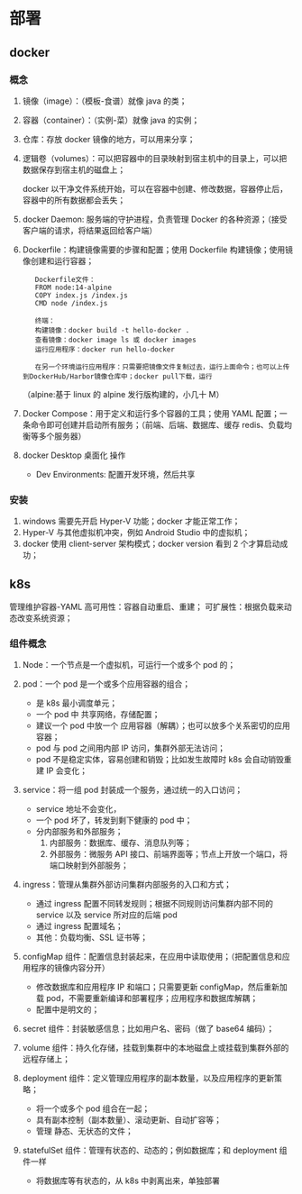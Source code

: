 # 部署

## docker

### 概念

1. 镜像（image）：（模板-食谱）就像 java 的类；
2. 容器（container）：（实例-菜）就像 java 的实例；
3. 仓库：存放 docker 镜像的地方，可以用来分享；
4. 逻辑卷（volumes）：可以把容器中的目录映射到宿主机中的目录上，可以把数据保存到宿主机的磁盘上；

   docker 以干净文件系统开始，可以在容器中创建、修改数据，容器停止后，容器中的所有数据都会丢失；

5. docker Daemon: 服务端的守护进程，负责管理 Docker 的各种资源；（接受客户端的请求，将结果返回给客户端）
6. Dockerfile：构建镜像需要的步骤和配置；使用 Dockerfile 构建镜像；使用镜像创建和运行容器；

   ```
      Dockerfile文件：
      FROM node:14-alpine
      COPY index.js /index.js
      CMD node /index.js

      终端：
      构建镜像：docker build -t hello-docker .
      查看镜像：docker image ls 或 docker images
      运行应用程序：docker run hello-docker

      在另一个环境运行应用程序：只需要把镜像文件复制过去，运行上面命令；也可以上传到DockerHub/Harbor镜像仓库中；docker pull下载，运行
   ```

   （alpine:基于 linux 的 alpine 发行版构建的，小几十 M）

7. Docker Compose：用于定义和运行多个容器的工具；使用 YAML 配置；一条命令即可创建并启动所有服务；（前端、后端、数据库、缓存 redis、负载均衡等多个服务器）

8. docker Desktop 桌面化 操作

   - Dev Environments: 配置开发环境，然后共享

### 安装

1. windows 需要先开启 Hyper-V 功能；docker 才能正常工作；
2. Hyper-V 与其他虚拟机冲突，例如 Android Studio 中的虚拟机；
3. docker 使用 client-server 架构模式；docker version 看到 2 个才算启动成功；

## k8s

管理维护容器-YAML
高可用性：容器自动重启、重建；
可扩展性：根据负载来动态改变系统资源；

### 组件概念

1. Node：一个节点是一个虚拟机，可运行一个或多个 pod 的；
2. pod：一个 pod 是一个或多个应用容器的组合；

   - 是 k8s 最小调度单元；
   - 一个 pod 中 共享网络，存储配置；
   - 建议一个 pod 中放一个 应用容器（解耦）；也可以放多个关系密切的应用容器；
   - pod 与 pod 之间用内部 IP 访问，集群外部无法访问；
   - pod 不是稳定实体，容易创建和销毁；比如发生故障时 k8s 会自动销毁重建 IP 会变化；

3. service：将一组 pod 封装成一个服务，通过统一的入口访问；

   - service 地址不会变化，
   - 一个 pod 坏了，转发到剩下健康的 pod 中；
   - 分内部服务和外部服务；
     1. 内部服务：数据库、缓存、消息队列等；
     2. 外部服务：微服务 API 接口、前端界面等；节点上开放一个端口，将端口映射到外部服务；

4. ingress：管理从集群外部访问集群内部服务的入口和方式；

   - 通过 ingress 配置不同转发规则；根据不同规则访问集群内部不同的 service 以及 service 所对应的后端 pod
   - 通过 ingress 配置域名；
   - 其他：负载均衡、SSL 证书等；

5. configMap 组件：配置信息封装起来，在应用中读取使用；（把配置信息和应用程序的镜像内容分开）

   - 修改数据库和应用程序 IP 和端口；只需要更新 configMap，然后重新加载 pod，不需要重新编译和部署程序；应用程序和数据库解耦；
   - 配置中是明文的；

6. secret 组件：封装敏感信息；比如用户名、密码（做了 base64 编码）；
7. volume 组件：持久化存储，挂载到集群中的本地磁盘上或挂载到集群外部的远程存储上；
8. deployment 组件：定义管理应用程序的副本数量，以及应用程序的更新策略；
   - 将一个或多个 pod 组合在一起；
   - 具有副本控制（副本数量）、滚动更新、自动扩容等；
   - 管理 静态、无状态的文件；
9. statefulSet 组件：管理有状态的、动态的；例如数据库；和 deployment 组件一样
   - 将数据库等有状态的，从 k8s 中剥离出来，单独部署
